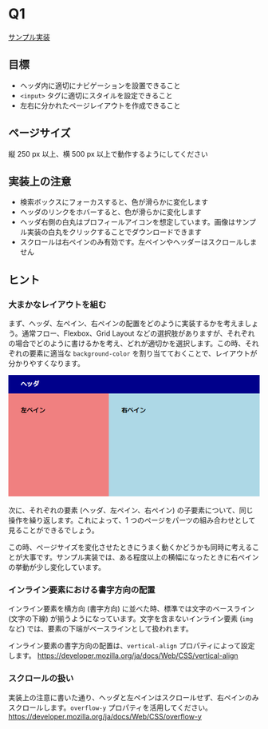 # Q1

[サンプル実装](./sample-implementation/q1.html)

## 目標

- ヘッダ内に適切にナビゲーションを設置できること
- `<input>` タグに適切にスタイルを設定できること
- 左右に分かれたページレイアウトを作成できること

## ページサイズ

縦 250 px 以上、横 500 px 以上で動作するようにしてください

## 実装上の注意

- 検索ボックスにフォーカスすると、色が滑らかに変化します
- ヘッダのリンクをホバーすると、色が滑らかに変化します
- ヘッダ右側の白丸はプロフィールアイコンを想定しています。画像はサンプル実装の白丸をクリックすることでダウンロードできます
- スクロールは右ペインのみ有効です。左ペインやヘッダーはスクロールしません

## ヒント

### 大まかなレイアウトを組む

まず、ヘッダ、左ペイン、右ペインの配置をどのように実装するかを考えましょう。通常フロー、Flexbox、Grid Layout などの選択肢がありますが、それぞれの場合でどのように書けるかを考え、どれが適切かを選択します。この時、それぞれの要素に適当な `background-color` を割り当てておくことで、レイアウトが分かりやすくなります。

![1](./images/q1-1.png)

次に、それぞれの要素 (ヘッダ、左ペイン、右ペイン) の子要素について、同じ操作を繰り返します。これによって、1 つのページをパーツの組み合わせとして見ることができるでしょう。

この時、ページサイズを変化させたときにうまく動くかどうかも同時に考えることが大事です。サンプル実装では、ある程度以上の横幅になったときに右ペインの挙動が少し変化しています。

### インライン要素における書字方向の配置

インライン要素を横方向 (書字方向) に並べた時、標準では文字のベースライン (文字の下線) が揃うようになっています。文字を含まないインライン要素 (`img` など) では、要素の下端がベースラインとして扱われます。

インライン要素の書字方向の配置は、`vertical-align` プロパティによって設定します。 https://developer.mozilla.org/ja/docs/Web/CSS/vertical-align

### スクロールの扱い

実装上の注意に書いた通り、ヘッダと左ペインはスクロールせず、右ペインのみスクロールします。`overflow-y` プロパティを活用してください。 https://developer.mozilla.org/ja/docs/Web/CSS/overflow-y
